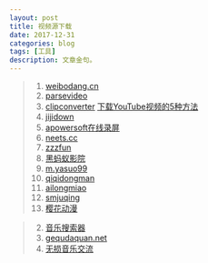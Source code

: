 ```yaml
---
layout: post
title: 视频源下载
date: 2017-12-31
categories: blog
tags: [工具]
description: 文章金句。
---
```



>1. [weibodang.cn](http://weibodang.cn/index)   
>1. [parsevideo](https://www.parsevideo.com/)   
>2. [clipconverter](http://www.clipconverter.cc/)  [下载YouTube视频的5种方法](https://blog.csdn.net/uiaxiaobo/article/details/82462003)
>2. [jijidown](http://client.jijidown.com/index.html)
>2. [apowersoft在线录屏](https://www.apowersoft.cn/free-online-screen-recorder)
>2. [neets.cc](http://neets.cc/category?state=&page=1&type=&country=&endYear=&startYear=&week=&order=2)
>2. [zzzfun](http://www.zzzfun.com/)
>2. [黑蚂蚁影院](http://m.hmytv.com/)
>2. [m.yasuo99](http://m.yasuo99.com/)
>2. [qiqidongman](http://www.qiqidongman.com/vod-search-area-%E6%97%A5%E6%9C%AC.html)
>2. [ailongmiao](http://ailongmiao.com/)
>2. [smjuqing](http://www.smjuqing.com/)
>2. [樱花动漫](http://m.yhdm.tv/)


<p>
   </p>


>2. [音乐搜索器](http://music.cccyun.cc/)
>2. [gequdaquan.net](http://www.gequdaquan.net/gqss/)
>2. [无损音乐交流](https://www.sq688.com/)




